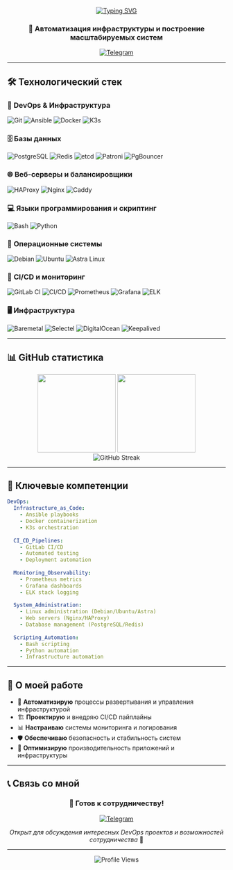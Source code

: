 <div align="center">

<!-- Typing SVG -->
[![Typing SVG](https://readme-typing-svg.herokuapp.com/api?font=Fira+Code&weight=600&size=32&duration=3000&pause=1000&color=58A6FF&center=true&vCenter=true&width=600&height=60&lines=Hi+👋%2C+I'm+DevOps+Middle;Automating+Infrastructure;Building+Scalable+Systems;CI%2FCD+Enthusiast)](https://git.io/typing-svg)

</div>

<h3 align="center">🚀 Автоматизация инфраструктуры и построение масштабируемых систем</h3>

<div align="center">
  
  [![Telegram](https://img.shields.io/badge/Telegram-@OFL01-2CA5E0?style=for-the-badge&logo=telegram&logoColor=white)](https://t.me/OFL01)
  
</div>

---

## 🛠️ **Технологический стек**

### 🔧 **DevOps & Инфраструктура**
<p align="left">
<img src="https://img.shields.io/badge/Git-F05032?style=for-the-badge&logo=git&logoColor=white" alt="Git"/>
<img src="https://img.shields.io/badge/Ansible-EE0000?style=for-the-badge&logo=ansible&logoColor=white" alt="Ansible"/>
<img src="https://img.shields.io/badge/Docker-2496ED?style=for-the-badge&logo=docker&logoColor=white" alt="Docker"/>
<img src="https://img.shields.io/badge/K3s-FFC61C?style=for-the-badge&logo=k3s&logoColor=black" alt="K3s"/>
</p>

### 🗄️ **Базы данных**
<p align="left">
<img src="https://img.shields.io/badge/PostgreSQL-336791?style=for-the-badge&logo=postgresql&logoColor=white" alt="PostgreSQL"/>
<img src="https://img.shields.io/badge/Redis-DC382D?style=for-the-badge&logo=redis&logoColor=white" alt="Redis"/>
<img src="https://img.shields.io/badge/etcd-326CE5?style=for-the-badge&logo=etcd&logoColor=white" alt="etcd"/>
<img src="https://img.shields.io/badge/Patroni-336791?style=for-the-badge&logo=postgresql&logoColor=white" alt="Patroni"/>
<img src="https://img.shields.io/badge/PgBouncer-336791?style=for-the-badge&logo=postgresql&logoColor=white" alt="PgBouncer"/>
</p>

### 🌐 **Веб-серверы и балансировщики**
<p align="left">
<img src="https://img.shields.io/badge/HAProxy-106DA9?style=for-the-badge&logo=haproxy&logoColor=white" alt="HAProxy"/>
<img src="https://img.shields.io/badge/Nginx-009639?style=for-the-badge&logo=nginx&logoColor=white" alt="Nginx"/>
<img src="https://img.shields.io/badge/-Caddy-1F88C0?style=for-the-badge&logo=caddy&logoColor=white" alt="Caddy"/>
</p>

### 💻 **Языки программирования и скриптинг**
<p align="left">
<img src="https://img.shields.io/badge/Bash-4EAA25?style=for-the-badge&logo=gnu-bash&logoColor=white" alt="Bash"/>
<img src="https://img.shields.io/badge/Python-3776AB?style=for-the-badge&logo=python&logoColor=white" alt="Python"/>
</p>

### 🐧 **Операционные системы**
<p align="left">
<img src="https://img.shields.io/badge/Debian-A81D33?style=for-the-badge&logo=debian&logoColor=white" alt="Debian"/>
<img src="https://img.shields.io/badge/Ubuntu-E95420?style=for-the-badge&logo=ubuntu&logoColor=white" alt="Ubuntu"/>
<img src="https://img.shields.io/badge/Astra_Linux-0066CC?style=for-the-badge&logo=linux&logoColor=white" alt="Astra Linux"/>
</p>

### 🔄 **CI/CD и мониторинг**
<p align="left">
<img src="https://img.shields.io/badge/GitLab_CI-FC6D26?style=for-the-badge&logo=gitlab&logoColor=white" alt="GitLab CI"/>
<img src="https://img.shields.io/badge/CI%2FCD-0052CC?style=for-the-badge&logo=azure-devops&logoColor=white" alt="CI/CD"/>
<img src="https://img.shields.io/badge/Prometheus-E6522C?style=for-the-badge&logo=prometheus&logoColor=white" alt="Prometheus"/>
<img src="https://img.shields.io/badge/Grafana-F46800?style=for-the-badge&logo=grafana&logoColor=white" alt="Grafana"/>
<img src="https://img.shields.io/badge/ELK_Stack-005571?style=for-the-badge&logo=elastic&logoColor=white" alt="ELK"/>
</p>

### 🖥️ **Инфраструктура**
<p align="left">
<img src="https://img.shields.io/badge/Baremetal-FF6B6B?style=for-the-badge&logo=server&logoColor=white" alt="Baremetal"/>
<img src="https://img.shields.io/badge/Selectel-00B2A9?style=for-the-badge&logo=selectel&logoColor=white" alt="Selectel"/>
<img src="https://img.shields.io/badge/DigitalOcean-0080FF?style=for-the-badge&logo=digitalocean&logoColor=white" alt="DigitalOcean"/>
<img src="https://img.shields.io/badge/Keepalived-orange?style=for-the-badge&logo=server&logoColor=white" alt="Keepalived"/>
</p>

---

## 📊 **GitHub статистика**

<div align="center">
  <img height="180em" src="https://github-readme-stats.vercel.app/api?username=0FL01&show_icons=true&theme=tokyonight&include_all_commits=true&count_private=true"/>
  <img height="180em" src="https://github-readme-stats.vercel.app/api/top-langs/?username=0FL01&layout=compact&langs_count=16&theme=tokyonight"/>
</div>

<div align="center">
  <img src="https://github-readme-streak-stats.herokuapp.com/?user=0FL01&theme=tokyonight" alt="GitHub Streak"/>
</div>

---

## 🎯 **Ключевые компетенции**

```yaml
DevOps:
  Infrastructure_as_Code: 
    - Ansible playbooks
    - Docker containerization
    - K3s orchestration
  
  CI_CD_Pipelines:
    - GitLab CI/CD
    - Automated testing
    - Deployment automation
  
  Monitoring_Observability:
    - Prometheus metrics
    - Grafana dashboards  
    - ELK stack logging
  
  System_Administration:
    - Linux administration (Debian/Ubuntu/Astra)
    - Web servers (Nginx/HAProxy)
    - Database management (PostgreSQL/Redis)
    
  Scripting_Automation:
    - Bash scripting
    - Python automation
    - Infrastructure automation
```

---

## 🌟 **О моей работе**

- 🔧 **Автоматизирую** процессы развертывания и управления инфраструктурой
- 🏗️ **Проектирую** и внедряю CI/CD пайплайны
- 📊 **Настраиваю** системы мониторинга и логирования
- 🛡️ **Обеспечиваю** безопасность и стабильность систем
- 🚀 **Оптимизирую** производительность приложений и инфраструктуры

---

## 📞 **Связь со мной**

<div align="center">

### 💬 **Готов к сотрудничеству!**

[![Telegram](https://img.shields.io/badge/Telegram-@OFL01-2CA5E0?style=for-the-badge&logo=telegram&logoColor=white&link=https://t.me/OFL01)](https://t.me/OFL01)

*Открыт для обсуждения интересных DevOps проектов и возможностей сотрудничества* 🤝

</div>

---

<div align="center">
  <img src="https://komarev.com/ghpvc/?username=0FL01&color=blue&style=flat-square&label=Profile+Views" alt="Profile Views"/>
</div> 
